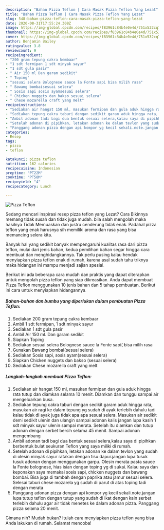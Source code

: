 ```yaml
---
description: "Bahan Pizza Teflon | Cara Masak Pizza Teflon Yang Lezat"
title: "Bahan Pizza Teflon | Cara Masak Pizza Teflon Yang Lezat"
slug: 548-bahan-pizza-teflon-cara-masak-pizza-teflon-yang-lezat
date: 2020-08-31T17:55:24.308Z
image: https://img-global.cpcdn.com/recipes/f83961c84b4e0e4d/751x532cq70/pizza-teflon-foto-resep-utama.jpg
thumbnail: https://img-global.cpcdn.com/recipes/f83961c84b4e0e4d/751x532cq70/pizza-teflon-foto-resep-utama.jpg
cover: https://img-global.cpcdn.com/recipes/f83961c84b4e0e4d/751x532cq70/pizza-teflon-foto-resep-utama.jpg
author: Benjamin Bailey
ratingvalue: 3.8
reviewcount: 9
recipeingredient:
- "200 gram tepung cakra kembaar"
- "1 sdt fermipan 1 sdt minyak sayur"
- "1 sdt gula pasir"
- " Air 150 ml Dan garam sedikit"
- " Toping"
- "sesuai selera Bolognese sauce la Fonte sapi bisa milih rasa"
- " Bawang bombaisesuai selera"
- " Sosis sapi sosis ayamsesuai selera"
- " Chicken nuggets dan bakso sesuai selera"
- " Chese mozarella craft yang melt"
recipeinstructions:
- "Sediakan air hangat 150 ml, masukan fermipan dan gula aduk hingga rata tutup dan diamkan selama 10 menit. Diamkan dan tunggu sampai air mengeluarkan busa."
- "Sediakan tepung cakra taburi dengan sedikit garam aduk hingga rata, masukan air ragi ke dalam tepung yg sudah di ayak terlebih dahulu tadi kalau tidak di ayak juga tidak apa apa sesuai selera. Masukan air sedikit demi sedikit ulenin dan ulangin sampai adonan kalis jangan lupa kasih 1 sdt minyak sayur ulenin sampai merata. Setelah itu diamkan dan tutup adonan dengan serbet bersih selama 45 menit. Sampai adonan mengembang"
- "Ambil adonan tadi bagi dua bentuk sesuai selera,kalau saya di pipihkan berbentuk bulat seukuran Teflon yang saya miliki di rumah."
- "Setelah adonan di pipihkan, letakan adonan ke dalam tevlon yang sudah di olesin minyak sayur ratakan dengan tisu dapur.jangan lupa tusuk tusuk adonan dengan menggunakan garpu. Olesin merata pasta sauce la Fonte bolognese, hias isian dengan toping yg di sukai. Kalau saya dan keponakan saya memakai sosis sapi, chicken nuggets dan bawang bombai. Bisa juga di tambah dengan paprika atau jamur sesuai selera. Selesai taburi chese mozarela yg sudah di parut di atas toping tadi dengan merata"
- "Panggang adonan pizza dengan api kompor yg kecil sekali.note.jangan lupa tutup teflon dengan tutup yang sudah di ikat dengan kain serbet terlebih dahulu agar air tidak menetes ke dalam adonan pizza. Panggang pizza selama 20 menit."
categories:
- Resep
tags:
- pizza
- teflon

katakunci: pizza teflon 
nutrition: 162 calories
recipecuisine: Indonesian
preptime: "PT22M"
cooktime: "PT58M"
recipeyield: "4"
recipecategory: Lunch

---
```



![Pizza Teflon](https://img-global.cpcdn.com/recipes/f83961c84b4e0e4d/751x532cq70/pizza-teflon-foto-resep-utama.jpg)

Sedang mencari inspirasi resep pizza teflon yang Lezat? Cara Bikinnya memang tidak susah dan tidak juga mudah. bila salah mengolah maka hasilnya Tidak Memuaskan dan justru cenderung tidak enak. Padahal pizza teflon yang enak harusnya sih memiliki aroma dan rasa yang bisa memancing selera kita.



Banyak hal yang sedikit banyak mempengaruhi kualitas rasa dari pizza teflon, mulai dari jenis bahan, kedua pemilihan bahan segar hingga cara membuat dan menghidangkannya. Tak perlu pusing kalau hendak menyiapkan pizza teflon enak di rumah, karena asal sudah tahu triknya maka hidangan ini mampu menjadi sajian spesial.


Berikut ini ada beberapa cara mudah dan praktis yang dapat diterapkan untuk mengolah pizza teflon yang siap dikreasikan. Anda dapat membuat Pizza Teflon menggunakan 10 jenis bahan dan 5 tahap pembuatan. Berikut ini cara untuk menyiapkan hidangannya.

<!--inarticleads1-->

##### Bahan-bahan dan bumbu yang diperlukan dalam pembuatan Pizza Teflon:

1. Sediakan 200 gram tepung cakra kembaar
1. Ambil 1 sdt fermipan, 1 sdt minyak sayur
1. Sediakan 1 sdt gula pasir
1. Ambil  Air 150 ml. Dan garam sedikit
1. Siapkan  Toping
1. Sediakan sesuai selera Bolognese sauce la Fonte sapi( bisa milih rasa
1. Gunakan  Bawang bombai(sesuai selera)
1. Sediakan  Sosis sapi, sosis ayam(sesuai selera)
1. Siapkan  Chicken nuggets dan bakso (sesuai selera)
1. Sediakan  Chese mozarella craft yang melt




<!--inarticleads2-->

##### Langkah-langkah membuat Pizza Teflon:

1. Sediakan air hangat 150 ml, masukan fermipan dan gula aduk hingga rata tutup dan diamkan selama 10 menit. Diamkan dan tunggu sampai air mengeluarkan busa.
1. Sediakan tepung cakra taburi dengan sedikit garam aduk hingga rata, masukan air ragi ke dalam tepung yg sudah di ayak terlebih dahulu tadi kalau tidak di ayak juga tidak apa apa sesuai selera. Masukan air sedikit demi sedikit ulenin dan ulangin sampai adonan kalis jangan lupa kasih 1 sdt minyak sayur ulenin sampai merata. Setelah itu diamkan dan tutup adonan dengan serbet bersih selama 45 menit. Sampai adonan mengembang
1. Ambil adonan tadi bagi dua bentuk sesuai selera,kalau saya di pipihkan berbentuk bulat seukuran Teflon yang saya miliki di rumah.
1. Setelah adonan di pipihkan, letakan adonan ke dalam tevlon yang sudah di olesin minyak sayur ratakan dengan tisu dapur.jangan lupa tusuk tusuk adonan dengan menggunakan garpu. Olesin merata pasta sauce la Fonte bolognese, hias isian dengan toping yg di sukai. Kalau saya dan keponakan saya memakai sosis sapi, chicken nuggets dan bawang bombai. Bisa juga di tambah dengan paprika atau jamur sesuai selera. Selesai taburi chese mozarela yg sudah di parut di atas toping tadi dengan merata
1. Panggang adonan pizza dengan api kompor yg kecil sekali.note.jangan lupa tutup teflon dengan tutup yang sudah di ikat dengan kain serbet terlebih dahulu agar air tidak menetes ke dalam adonan pizza. Panggang pizza selama 20 menit.




Gimana nih? Mudah bukan? Itulah cara menyiapkan pizza teflon yang bisa Anda lakukan di rumah. Selamat mencoba!

